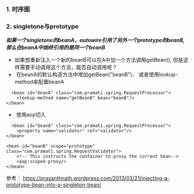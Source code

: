 

### 1. 时序图  

### 2. singletone与prototype
***如果一个singletone的beanA，autowire引用了另外一个prototype的beanB, 那么在beanA中始终引用的是同一个beanB***

*  如果想重新注入一个新的beanB可以在A中加一个方法调用getBean(), 但是这样需要手动调用这个方法，能否自动调用呢？  
*  在beanA的默认构造方法中增加getBean("beanB")， 或者使用lookup-method来配置beanA 
``` 
  <bean id="beanA" class="com.pramati.spring.RequestProcessor">
    <lookup-method name="getBeanB" bean="beanB"/> 
</bean>
```
*  使用aop切入
```
  <bean id="beanA" class="com.pramati.spring.RequestProcessor">
    <property name="validator" ref="validator"/>
</bean>
 
<bean id="beanB" scope="prototype" class="com.pramati.spring.RequestValidator">
    <!-- This instructs the container to proxy the current bean-->
    <aop:scoped-proxy/>
</bean>
```

参考： https://prasanthnath.wordpress.com/2013/03/21/injecting-a-prototype-bean-into-a-singleton-bean/
